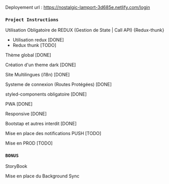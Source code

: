 Deployement url : https://nostalgic-lamport-3d685e.netlify.com/login

### `Project Instructions`

Utilisation Obligatoire de REDUX (Gestion de State | Call API) {Redux-thunk}
 - Utilisation redux [DONE]
 - Redux thunk [TODO]

Thème global [DONE]

Création d'un theme dark [DONE]

Site Multilingues (i18n) [DONE]

Systeme de connexion (Routes Protégées) [DONE]

styled-components obligatoire [DONE]

PWA [DONE]

Responsive [DONE]

Bootstap et autres interdit [DONE]

Mise en place des notifications PUSH [TODO]

Mise en PROD [TODO]

### `BONUS`

StoryBook

Mise en place du Background Sync
